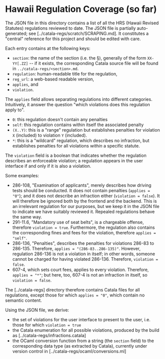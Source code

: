 # Hawaii Regulation Coverage (so far)

The JSON file in this directory contains a list of all the HRS (Hawaii Revised
Statutes) regulations reviewed to date. The JSON file is partially
auto-generated; see [../catala-regs/scratch/SCRAPING.md]. It constitutes a
"central" reference for this project and should be edited with care.

Each entry contains at the following keys:

- `section`: the name of the section (i.e. the §), generally of the form `XX-YY[.ZZ]`
   -- if it exists, the corresponding Catala source file will be found in
   `../catala-regs/<section>.md`.
- `regulation`: human-readable title for the regulation,
- `reg_url`: a web-based readable version,
- `applies`, and
- `violation`.

The `applies` field allows separating regulations into different categories.
Intuitively, it answer the question "which violations does this regulation apply
to".

- `0`: this regulation doesn't contain any penalties
- `self`: this regulation contains within itself the associated penalty
- `(X..Y)`: this is a "range" regulation but establishes penalties for violation
  `X` (included) to violation `Y` (included).
- `*`: this is a "wildcard" regulation, which describes no infraction, but
  establishes penalties for all violations *within* a specific statute.

The `violation` field is a boolean that indicates whether the regulation
describes an enforceable violation; a regulation appears in the user interface
if and only if it is also a violation.

Some examples:
- 286-108, "Examination of applicants", merely describes how driving tests should
  be conducted. It does not contain penalties (`applies = "0"`); and it does not
  describe an infraction either (`violation = false`). It will therefore be
  ignored both by the frontend and the backend. This is an irrelevant regulation
  for our purposes, but we keep it in the JSON file to indicate we have
  suitably reviewed it. Repealed regulations behave the same way.
- 291-11.6, "Mandatory use of seat belts", is a chargeable offense, therefore
  `violation = true`. Furthermore, the regulation also contains the
  corresponding fines and fees for the violation, therefore `applies = "self"`.
- 286-136, "Penalties", describes the penalties for violations 286-83 to
  286-135. Therefore, `applies = "(286-83..286-135)"`. However, regulation
  286-136 is not a violation in itself; in other words, someone cannot be
  charged for having violated 286-136. Therefore, `violation = false`.
- 607-4, which sets court fees, applies to every violation. Therefore, `applies
  = "*"`; but here, too, 607-4 is not an infraction in itself, so `violation =
  false`.

The [../catala-regs] directory therefore contains Catala files for all
regulations, except those for which `applies = "0"`, which contain no semantic
content.

Using the JSON file, we derive:

- the set of violations for the user interface to present to the user,
  i.e. those for which `violation = true`
- the Catala enumeration for all possible violations, produced by the build as
  [../catala-regs/infractions.catala]
- the OCaml conversion function from a string (the `section` field) to the
  corresponding data type (as extracted by Catala), currently under version
  control in [../catala-regs/ocaml/conversions.ml]

